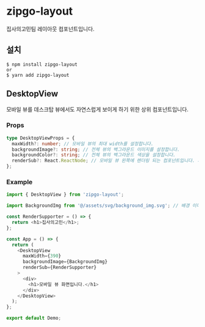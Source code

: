 # zipgo-layout

집사의고민팀 레이아웃 컴포넌트입니다.

## 설치

```
$ npm install zipgo-layout
or
$ yarn add zipgo-layout
```

## DesktopView

모바일 뷰를 데스크탑 뷰에서도 자연스럽게 보이게 하기 위한 상위 컴포넌트입니다.

### Props

```ts
type DesktopViewProps = {
  maxWidth?: number; // 모바일 뷰의 최대 width를 설정합니다.
  backgroundImage?: string; // 전체 뷰의 백그라운드 이미지를 설정합니다.
  backgroundColor?: string; // 전체 뷰의 백그라운드 색상을 설정합니다.
  renderSub?: React.ReactNode; // 모바일 뷰 왼쪽에 렌더링 되는 컴포넌트입니다. 자유롭게 설정해주세요.
};
```

### Example

```ts
import { DesktopView } from 'zipgo-layout';

import BackgroundImg from '@/assets/svg/background_img.svg'; // 배경 이미지

const RenderSupporter = () => {
  return <h1>집사의고민</h1>;
};

const App = () => {
  return (
    <DesktopView
      maxWidth={390}
      backgroundImage={BackgroundImg}
      renderSub={RenderSupporter}
    >
      <div>
        <h1>모바일 뷰 화면입니다.</h1>
      </div>
    </DesktopView>
  );
};

export default Demo;
```

